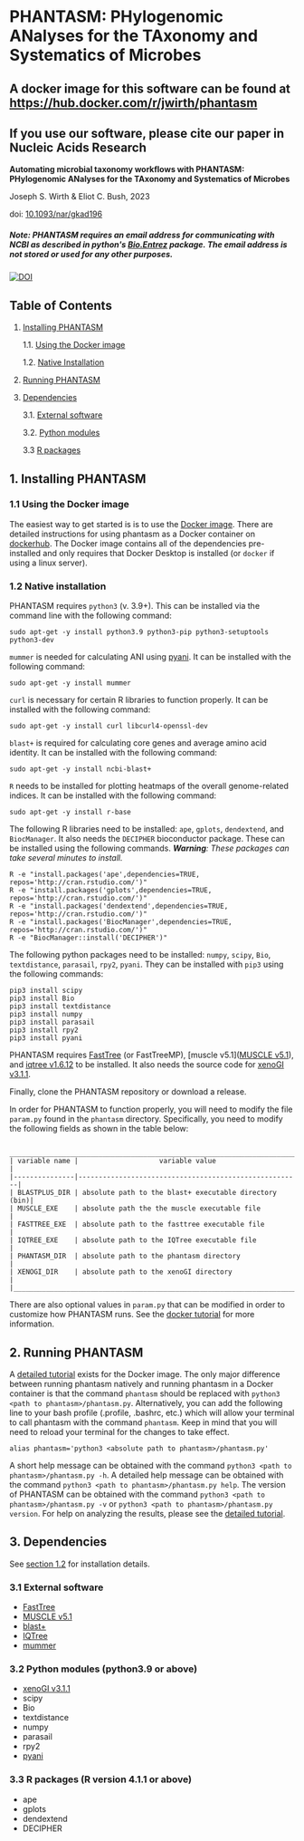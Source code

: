 
# PHANTASM: PHylogenomic ANalyses for the TAxonomy and Systematics of Microbes

## A docker image for this software can be found at https://hub.docker.com/r/jwirth/phantasm

## If you use our software, please cite our paper in Nucleic Acids Research
**Automating microbial taxonomy workflows with PHANTASM: PHylogenomic ANalyses for the TAxonomy and Systematics of Microbes**

Joseph S. Wirth & Eliot C. Bush, 2023

doi: [10.1093/nar/gkad196](https://doi.org/10.1093/nar/gkad196)

##### Note: PHANTASM requires an email address for communicating with NCBI as described in python's [Bio.Entrez](https://biopython.org/docs/latest/api/Bio.Entrez.html) package. The email address is not stored or used for any other purposes.

[![DOI](https://zenodo.org/badge/457891194.svg)](https://zenodo.org/badge/latestdoi/457891194)

## Table of Contents
1. [Installing PHANTASM](#1-installing-phantasm)

    1.1. [Using the Docker image](#11-using-the-docker-image)
    
    1.2. [Native Installation](#12-native-installation)
    
2. [Running PHANTASM](#2-running-phantasm)

3. [Dependencies](#3-dependencies)

    3.1. [External software](#31-external-software)
    
    3.2. [Python modules](#32-python-modules-python39-or-above)
    
    3.3 [R packages](#33-r-packages-r-version-411-or-above)

## 1. Installing PHANTASM
### 1.1 Using the Docker image
The easiest way to get started is is to use the [Docker image](https://hub.docker.com/r/jwirth/phantasm). There are detailed instructions for using phantasm as a Docker container on [dockerhub](https://hub.docker.com/r/jwirth/phantasm). The Docker image contains all of the dependencies pre-installed and only requires that Docker Desktop is installed (or `docker` if using a linux server).


### 1.2 Native installation
PHANTASM requires `python3` (v. 3.9+). This can be installed via the command line with the following command:

    sudo apt-get -y install python3.9 python3-pip python3-setuptools python3-dev
          
`mummer` is needed for calculating ANI using [pyani](https://github.com/widdowquinn/pyani). It can be installed with the following command:

    sudo apt-get -y install mummer

`curl` is necessary for certain R libraries to function properly. It can be installed with the following command:

    sudo apt-get -y install curl libcurl4-openssl-dev

`blast+` is required for calculating core genes and average amino acid identity. It can be installed with the following command:

    sudo apt-get -y install ncbi-blast+

`R` needs to be installed for plotting heatmaps of the overall genome-related indices. It can be installed with the following command:

    sudo apt-get -y install r-base

The following R libraries need to be installed: `ape`, `gplots`, `dendextend`, and `BiocManager`. It also needs the `DECIPHER` bioconductor package. These can be installed using the following commands. _**Warning**: These packages can take several minutes to install._

    R -e "install.packages('ape',dependencies=TRUE, repos='http://cran.rstudio.com/')"
    R -e "install.packages('gplots',dependencies=TRUE, repos='http://cran.rstudio.com/')"
    R -e "install.packages('dendextend',dependencies=TRUE, repos='http://cran.rstudio.com/')"
    R -e "install.packages('BiocManager',dependencies=TRUE, repos='http://cran.rstudio.com/')"
    R -e "BiocManager::install('DECIPHER')"

The following python packages need to be installed: `numpy`, `scipy`, `Bio`, `textdistance`, `parasail`, `rpy2`, `pyani`. They can be installed with `pip3` using the following commands:

    pip3 install scipy
    pip3 install Bio
    pip3 install textdistance
    pip3 install numpy
    pip3 install parasail
    pip3 install rpy2
    pip3 install pyani

PHANTASM requires [FastTree](https://www.microbesonline.org/fasttree/) (or FastTreeMP), [muscle v5.1]([MUSCLE v5.1](https://github.com/rcedgar/muscle/releases/tag/5.1.0)), and [iqtree v1.6.12](http://www.iqtree.org/#download) to be installed. It also needs the source code for [xenoGI v3.1.1](https://github.com/dr-joe-wirth/xenoGI/releases/tag/v3.1.1).

Finally, clone the PHANTASM repository or download a release.

In order for PHANTASM to function properly, you will need to modify the file `param.py` found in the `phantasm` directory. Specifically, you need to modify the following fields as shown in the table below:

     _______________________________________________________________________
    | variable name |                    variable value                     |
    |---------------|-------------------------------------------------------|
    | BLASTPLUS_DIR | absolute path to the blast+ executable directory (bin)|
    | MUSCLE_EXE    | absolute path the the muscle executable file          |
    | FASTTREE_EXE  | absolute path to the fasttree executable file         |
    | IQTREE_EXE    | absolute path to the IQTree executable file           |
    | PHANTASM_DIR  | absolute path to the phantasm directory               |
    | XENOGI_DIR    | absolute path to the xenoGI directory                 |
    |_______________________________________________________________________|

There are also optional values in `param.py` that can be modified in order to customize how PHANTASM runs. See the [docker tutorial](https://github.com/dr-joe-wirth/phantasm/blob/master/docker_build_files/README.md#22-modifying-phantasms-settings-optional) for more information.


## 2. Running PHANTASM
A [detailed tutorial](https://github.com/dr-joe-wirth/phantasm/blob/master/docker_build_files/README.md#3-running-phantasm) exists for the Docker image. The only major difference between running phantasm natively and running phantasm in a Docker container is that the command `phantasm` should be replaced with `python3 <path to phantasm>/phantasm.py`. Alternatively, you can add the following line to your bash profile (.profile, .bashrc, etc.) which will allow your terminal to call phantasm with the command `phantasm`. Keep in mind that you will need to reload your terminal for the changes to take effect.

    alias phantasm='python3 <absolute path to phantasm>/phantasm.py'

A short help message can be obtained with the command `python3 <path to phantasm>/phantasm.py -h`. A detailed help message can be obtained with the command `python3 <path to phantasm>/phantasm.py help`. The version of PHANTASM can be obtained with the command `python3 <path to phantasm>/phantasm.py -v` or `python3 <path to phantasm>/phantasm.py version`. For help on analyzing the results, please see the [detailed tutorial](https://github.com/dr-joe-wirth/phantasm/blob/master/docker_build_files/README.md#4-analyzing-the-results).


## 3. Dependencies
See [section 1.2](#12-native-installation) for installation details.

### 3.1 External software
  * [FastTree](http://www.microbesonline.org/fasttree/)
  * [MUSCLE v5.1](https://github.com/rcedgar/muscle/releases/tag/5.1.0)
  * [blast+](https://blast.ncbi.nlm.nih.gov/Blast.cgi?PAGE_TYPE=BlastDocs&DOC_TYPE=Download)
  * [IQTree](http://www.iqtree.org/#download)
  * [mummer](https://github.com/mummer4/mummer)

### 3.2 Python modules (python3.9 or above)
  * [xenoGI v3.1.1](https://github.com/dr-joe-wirth/xenoGI/releases)
  * scipy
  * Bio
  * textdistance
  * numpy
  * parasail
  * rpy2
  * [pyani](https://github.com/widdowquinn/pyani)

### 3.3 R packages (R version 4.1.1 or above)
  * ape
  * gplots
  * dendextend
  * DECIPHER
